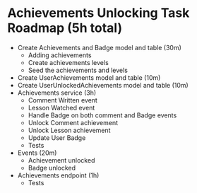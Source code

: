 # Achievements Unlocking Task Roadmap (5h total)
- Create Achievements and Badge model and table (30m)
    - Adding achievements
    - Create achievements levels
    - Seed the achievements and levels
- Create UserAchievements model and table (10m)
- Create UserUnlockedAchievements model and table (10m)
- Achievements service (3h)
    - Comment Written event
    - Lesson Watched event
    - Handle Badge on both comment and Badge events
    - Unlock Comment achievement
    - Unlock Lesson achievement
    - Update User Badge
    - Tests
- Events (20m)
    - Achievement unlocked
    - Badge unlocked
- Achievements endpoint (1h)
    - Tests
